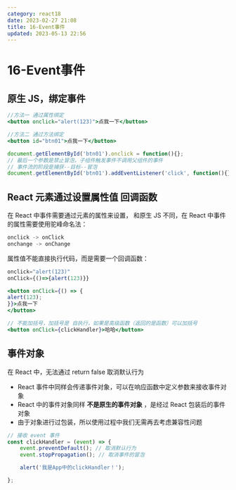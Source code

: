 ```yaml
---
category: react18
date: 2023-02-27 21:08
title: 16-Event事件
updated: 2023-05-13 22:56
---
```


# 16-Event事件

## 原生 JS，绑定事件

```jsx
//方法一 通过属性绑定
<button onclick="alert(123)">点我一下</button>

//方法二 通过方法绑定
<button id="btn01">点我一下</button>

document.getElementById('btn01').onclick = function(){};
// 最后一个参数是禁止冒泡，子组件触发事件不调用父组件的事件
// 事件流的阶段是捕获--目标--冒泡
document.getElementById('btn01').addEventListener('click', function(){}, false);
```

## React 元素通过设置属性值 回调函数

在 React 中事件需要通过元素的属性来设置，
和原生 JS 不同，在 React 中事件的属性需要使用驼峰命名法：

```js
onclick -> onClick
onchange -> onChange
```

属性值不能直接执行代码，而是需要一个回调函数：

```js
onclick="alert(123)"
onClick={()=>{alert(123)}}
```

```jsx
<button onClick={() => {
alert(123);
}}>点我一下
</button>

// 不能加括号，加括号是 自执行，如果是高级函数（返回的是函数）可以加括号
<button onClick={clickHandler}>哈哈</button>
```

## 事件对象

在 React 中，无法通过 return false 取消默认行为

- React 事件中同样会传递事件对象，可以在响应函数中定义参数来接收事件对象
- React 中的事件对象同样 **不是原生的事件对象** ，是经过 React 包装后的事件对象
- 由于对象进行过包装，所以使用过程中我们无需再去考虑兼容性问题

```js
// 接收 event 事件
const clickHandler = (event) => {
    event.preventDefault(); // 取消默认行为
    event.stopPropagation(); // 取消事件的冒泡

    alert('我是App中的clickHandler！');

};
```